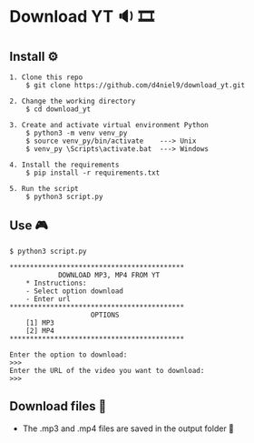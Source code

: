 # Download YT  :sound: :film_strip: 


## Install  :gear:

```console
1. Clone this repo
    $ git clone https://github.com/d4niel9/download_yt.git

2. Change the working directory
    $ cd download_yt

3. Create and activate virtual environment Python
    $ python3 -m venv venv_py
    $ source venv_py/bin/activate    ---> Unix
    $ venv_py \Scripts\activate.bat  ---> Windows

4. Install the requirements
    $ pip install -r requirements.txt

5. Run the script
    $ python3 script.py
```


## Use :video_game:

```consol
$ python3 script.py

*******************************************
            DOWNLOAD MP3, MP4 FROM YT
    * Instructions:
    - Select option download
    - Enter url
*******************************************
                    OPTIONS
    [1] MP3
    [2] MP4
*******************************************
        
Enter the option to download: 
>>> 
Enter the URL of the video you want to download: 
>>>
```

## Download files  :floppy_disk:
* The .mp3 and .mp4 files are saved in the output folder  :file_folder:
